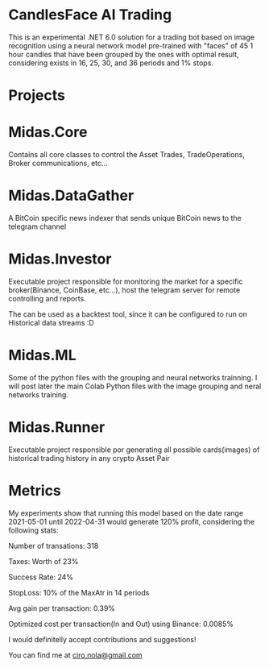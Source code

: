 # CandlesFace AI Trading

This is an experimental .NET 6.0 solution for a trading bot based on image recognition using a neural network model pre-trained with "faces" of
45 1 hour candles that have been grouped by the ones with optimal result, considering exists in 16, 25, 30, and 36 periods and 1% stops.

# Projects

# Midas.Core

Contains all core classes to control the Asset Trades, TradeOperations, Broker communications, etc...

# Midas.DataGather

A BitCoin specific news indexer that sends unique BitCoin news to the telegram channel

# Midas.Investor

Executable project responsible for monitoring the market for a specific broker(Binance, CoinBase, etc...), host the telegram server for remote
controlling and reports.

The can be used as a backtest tool, since it can be configured to run on Historical data streams :D

# Midas.ML

Some of the python files with the grouping and neural networks trainning. I will post later the main Colab Python files with the image grouping
and neral networks training.

# Midas.Runner

Executable project responsible por generating all possible cards(images) of historical trading history in any crypto Asset Pair

# Metrics

My experiments show that running this model based on the date range 2021-05-01 until 2022-04-31 would generate 120% profit, considering the following stats:

Number of transations: 318

Taxes: Worth of 23%

Success Rate: 24%

StopLoss: 10% of the MaxAtr in 14 periods

Avg gain per transaction: 0.39%

Optimized cost per transaction(In and Out) using Binance: 0.0085%


I would definitelly accept contributions and suggestions!

You can find me at ciro.nola@gmail.com
